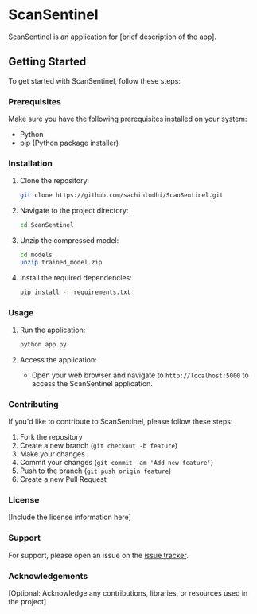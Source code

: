 # ScanSentinel

ScanSentinel is an application for [brief description of the app].

## Getting Started

To get started with ScanSentinel, follow these steps:

### Prerequisites

Make sure you have the following prerequisites installed on your system:

- Python 
- pip (Python package installer)

### Installation

1. Clone the repository:

    ```bash
    git clone https://github.com/sachinlodhi/ScanSentinel.git
    ```

2. Navigate to the project directory:

    ```bash
    cd ScanSentinel
    ```

3. Unzip the compressed model:

    ```bash
    cd models
    unzip trained_model.zip
    ```
3. Install the required dependencies:

    ```bash
    pip install -r requirements.txt
    ```

### Usage

1. Run the application:

    ```bash
    python app.py
    ```

2. Access the application:
   
    - Open your web browser and navigate to `http://localhost:5000` to access the ScanSentinel application.

### Contributing

If you'd like to contribute to ScanSentinel, please follow these steps:

1. Fork the repository
2. Create a new branch (`git checkout -b feature`)
3. Make your changes
4. Commit your changes (`git commit -am 'Add new feature'`)
5. Push to the branch (`git push origin feature`)
6. Create a new Pull Request

### License

[Include the license information here]

### Support

For support, please open an issue on the [issue tracker](https://github.com/sachinlodhi/ScanSentinel/issues).

### Acknowledgements

[Optional: Acknowledge any contributions, libraries, or resources used in the project]

